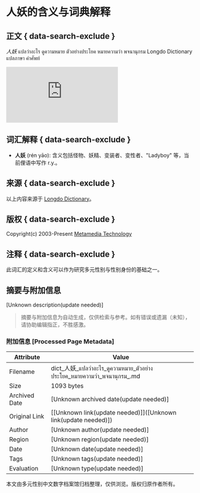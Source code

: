 # 人妖的含义与词典解释

## 正文 { data-search-exclude }


*人妖* แปลว่าอะไร ดูความหมาย ตัวอย่างประโยค หมายความว่า พจนานุกรม Longdo Dictionary แปลภาษา คำศัพท์ 

![Thailand Web Stat](https://lvs.truehits.in.th/goggen.php?hc=n0025365&bv=0&rf=bookmark&web=ZUnMCbzQdcuLiM0ZubTTag%3D%3D&bn=Netscape&ss=800*600&sc=24&sv=1.3&ck=y&ja=n&vt=6A32F57F.1&fp=d&fv=-&truehitspage=dict5-search&truehitsurl=https%3a//dict.longdo.com/search/*%E4%BA%BA%E5%A6%96*)

## 词汇解释 { data-search-exclude }

- **人妖** (rén yāo): 含义包括怪物、妖精、变装者、变性者、"Ladyboy" 等，当前俚语中写作 r.y.。
  
## 来源 { data-search-exclude }

以上内容来源于 [Longdo Dictionary](https://dict.longdo.com/search/*%E4%BA%BA%E5%A6%96*)。

## 版权 { data-search-exclude }

Copyright(c) 2003-Present [Metamedia Technology](https://www.mm.co.th/)

## 注释  { data-search-exclude }

此词汇的定义和含义可以作为研究多元性别与性别身份的基础之一。
<!-- tcd_original_link https://dict.longdo.com/mobile/?search=%2A%E4%BA%BA%E5%A6%96%2A -->


## 摘要与附加信息

<!-- tcd_abstract -->
[Unknown description(update needed)]
<!-- tcd_abstract_end -->

> 摘要与附加信息为自动生成，仅供检索与参考。如有错误或遗漏（未知），请协助编辑指正，不胜感激。

### 附加信息 [Processed Page Metadata]

| Attribute       | Value                                  |
|-----------------|----------------------------------------|
| Filename        | dict_人妖_แปลว่าอะไร_ดูความหมาย_ตัวอย่างประโยค_หมายความว่า_พจนานุกรม_.md                             |
| Size            | 1093 bytes                           |
| Archived Date   | [Unknown archived date(update needed)]                             |
| Original Link   | [[Unknown link(update needed)]]([Unknown link(update needed)])                       |
| Author          | [Unknown author(update needed)]                               |
| Region          | [Unknown region(update needed)]                               |
| Date            | [Unknown date(update needed)]                                 |
| Tags            | [Unknown tags(update needed)]                                 |
| Evaluation            | [Unknown type(update needed)]                                 |
<!-- tcd_table_end -->

本文由多元性别中文数字档案馆归档整理，仅供浏览。版权归原作者所有。
